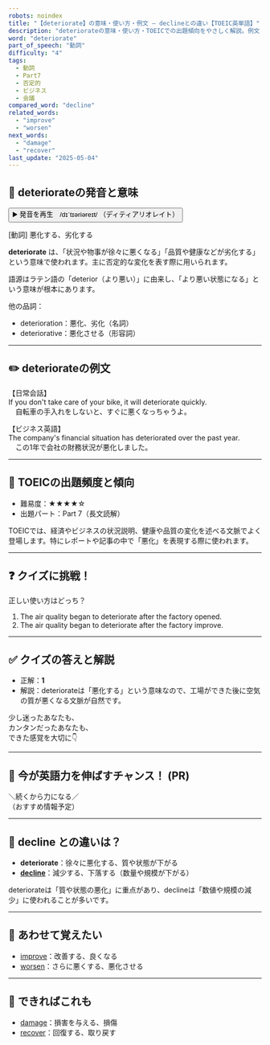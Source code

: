 ```yaml
---
robots: noindex
title: "【deteriorate】の意味・使い方・例文 ― declineとの違い【TOEIC英単語】"
description: "deteriorateの意味・使い方・TOEICでの出題傾向をやさしく解説。例文・クイズ付きでdeclineとの違いもわかりやすく学べます。"
word: "deteriorate"
part_of_speech: "動詞"
difficulty: "4"
tags:
  - 動詞
  - Part7
  - 否定的
  - ビジネス
  - 会議
compared_word: "decline"
related_words:
  - "improve"
  - "worsen"
next_words:
  - "damage"
  - "recover"
last_update: "2025-05-04"
---
```


## 🔰 deteriorateの発音と意味

<button class="play-audio" onclick="playTTS('deteriorate')">
  <span class="play-audio-main">
    ▶️ 発音を再生　/dɪˈtɪəriəreɪt/
  </span>
  <span class="play-audio-sub">
    （ディティアリオレイト）
  </span>
</button>

[動詞] 悪化する、劣化する

**deteriorate** は、「状況や物事が徐々に悪くなる」「品質や健康などが劣化する」という意味で使われます。主に否定的な変化を表す際に用いられます。

語源はラテン語の「deterior（より悪い）」に由来し、「より悪い状態になる」という意味が根本にあります。

他の品詞：  
- deterioration：悪化、劣化（名詞）
- deteriorative：悪化させる（形容詞）

---

## ✏️ deteriorateの例文

【日常会話】  
If you don't take care of your bike, it will deteriorate quickly.  
　自転車の手入れをしないと、すぐに悪くなっちゃうよ。

【ビジネス英語】  
The company's financial situation has deteriorated over the past year.  
　この1年で会社の財務状況が悪化しました。

---

## 🎯 TOEICの出題頻度と傾向

- 難易度：★★★★☆
- 出題パート：Part 7（長文読解）

TOEICでは、経済やビジネスの状況説明、健康や品質の変化を述べる文脈でよく登場します。特にレポートや記事の中で「悪化」を表現する際に使われます。

---

## ❓ クイズに挑戦！

正しい使い方はどっち？

1. The air quality began to deteriorate after the factory opened.  
2. The air quality began to deteriorate after the factory improve.

---

## ✅ クイズの答えと解説

- 正解：**1**
- 解説：deteriorateは「悪化する」という意味なので、工場ができた後に空気の質が悪くなる文脈が自然です。

少し迷ったあなたも、  
カンタンだったあなたも、  
できた感覚を大切に👇️

---

## 🚀 今が英語力を伸ばすチャンス！ (PR)

<div class="info-center">
＼続くから力になる／<br>  
（おすすめ情報予定）
</div>

---

## 🤔  decline との違いは？

- **deteriorate**：徐々に悪化する、質や状態が下がる
- **[decline](/word/decline/)**：減少する、下落する（数量や規模が下がる）

deteriorateは「質や状態の悪化」に重点があり、declineは「数値や規模の減少」に使われることが多いです。

---

## 🧩 あわせて覚えたい

- [improve](/word/improve/)：改善する、良くなる
- [worsen](/word/worsen/)：さらに悪くする、悪化させる

---

## 📖 できればこれも

- [damage](/word/damage/)：損害を与える、損傷
- [recover](/word/recover/)：回復する、取り戻す

<!-- cvid: aid13_bid33 -->
